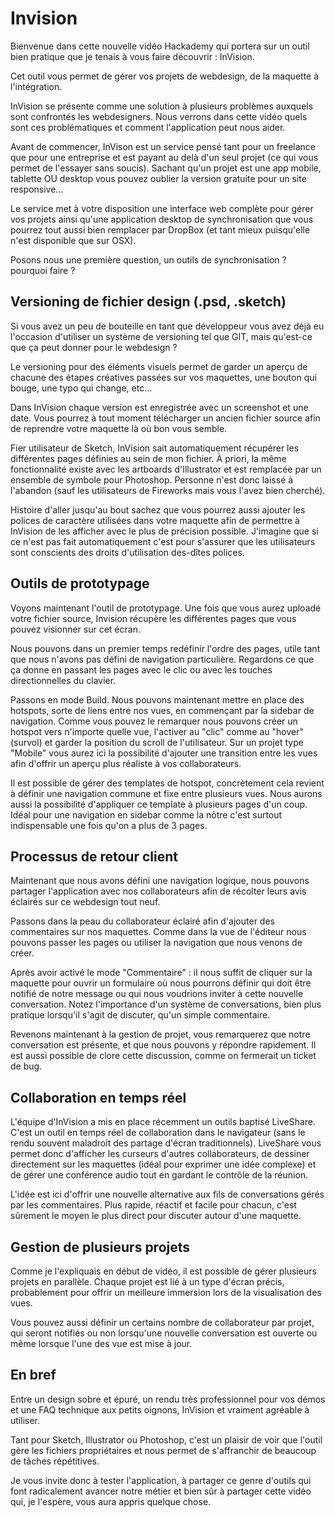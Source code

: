 # Invision

Bienvenue dans cette nouvelle vidéo Hackademy qui portera sur un outil bien pratique que je tenais à vous faire découvrir : InVision.

Cet outil vous permet de gérer vos projets de webdesign, de la maquette à l'intégration.

InVision se présente comme une solution à plusieurs problèmes auxquels sont confrontés les webdesigners. Nous verrons dans cette vidéo quels sont ces problématiques et comment l'application peut nous aider.

Avant de commencer, InVison est un service pensé tant pour un freelance que pour une entreprise et est payant au delà d'un seul projet (ce qui vous permet de l'essayer sans soucis).
Sachant qu'un projet est une app mobile, tablette OU desktop vous pouvez oublier la version gratuite pour un site responsive...

Le service met à votre disposition une interface web complète pour gérer vos projets ainsi qu'une application desktop de synchronisation que vous pourrez tout aussi bien remplacer par DropBox (et tant mieux puisqu'elle n'est disponible que sur OSX).

Posons nous une première question, un outils de synchronisation ? pourquoi faire ?

## Versioning de fichier design (.psd, .sketch)

Si vous avez un peu de bouteille en tant que développeur vous avez déjà eu l'occasion d'utiliser un système de versioning tel que GIT, mais qu'est-ce que ça peut donner pour le webdesign ?

Le versioning pour des éléments visuels permet de garder un aperçu de chacune des étapes créatives passées sur vos maquettes, une bouton qui bouge, une typo qui change, etc...

Dans InVision chaque version est enregistrée avec un screenshot et une date. Vous pourrez à tout moment télécharger un ancien fichier source afin de reprendre votre maquette là où bon vous semble.

Fier utilisateur de Sketch, InVision sait automatiquement récupérer les différentes pages définies au sein de mon fichier. À priori, la même fonctionnalité existe avec les artboards d'Illustrator et est remplacée par un ensemble de symbole pour Photoshop. Personne n'est donc laissé à l'abandon (sauf les utilisateurs de Fireworks mais vous l'avez bien cherché).

Histoire d'aller jusqu'au bout sachez que vous pourrez aussi ajouter les polices de caractère utilisées dans votre maquette afin de permettre à InVision de les afficher avec le plus de précision possible. J'imagine que si ce n'est pas fait automatiquement c'est pour s'assurer que les utilisateurs sont conscients des droits d'utilisation des-dîtes polices.

## Outils de prototypage

Voyons maintenant l'outil de prototypage. Une fois que vous aurez uploadé votre fichier source, Invision récupère les différentes pages que vous pouvez visionner sur cet écran.

Nous pouvons dans un premier temps redéfinir l'ordre des pages, utile tant que nous n'avons pas défini de navigation particulière.
Regardons ce que ça donne en passant les pages avec le clic ou avec les touches directionnelles du clavier.

Passons en mode Build. Nous pouvons maintenant mettre en place des hotspots, sorte de liens entre nos vues, en commençant par la sidebar de navigation.
Comme vous pouvez le remarquer nous pouvons créer un hotspot vers n'importe quelle vue, l'activer au "clic" comme au "hover" (survol) et garder la position du scroll de l'utilisateur. Sur un projet type "Mobile" vous aurez ici la possibilité d'ajouter une transition entre les vues afin d'offrir un aperçu plus réaliste à vos collaborateurs.

Il est possible de gérer des templates de hotspot, concrètement cela revient à définir une navigation commune et fixe entre plusieurs vues.
Nous aurons aussi la possibilité d'appliquer ce template à plusieurs pages d'un coup. Idéal pour une navigation en sidebar comme la nôtre c'est surtout  indispensable une fois qu'on a plus de 3 pages.

## Processus de retour client

Maintenant que nous avons défini une navigation logique, nous pouvons partager l'application avec nos collaborateurs afin de récolter leurs avis éclairés sur ce webdesign tout neuf.

Passons dans la peau du collaborateur éclairé afin d'ajouter des commentaires sur nos maquettes.
Comme dans la vue de l'éditeur nous pouvons passer les pages ou utiliser la navigation que nous venons de créer.

Après avoir activé le mode "Commentaire" : il nous suffit de cliquer sur la maquette pour ouvrir un formulaire où nous pourrons définir qui doit être notifié de notre message ou qui nous voudrions inviter à cette nouvelle conversation.
Notez l'importance d'un système de conversations, bien plus pratique lorsqu'il s'agit de discuter, qu'un simple commentaire.

Revenons maintenant à la gestion de projet, vous remarquerez que notre conversation est présente, et que nous pouvons y répondre rapidement. Il est aussi possible de clore cette discussion, comme on fermerait un ticket de bug.

## Collaboration en temps réel

L'équipe d'InVision a mis en place récemment un outils baptisé LiveShare.
C'est un outil en temps réel de collaboration dans le navigateur (sans le rendu souvent maladroit des partage d'écran traditionnels).
LiveShare vous permet donc d'afficher les curseurs d'autres collaborateurs,
de dessiner directement sur les maquettes (idéal pour exprimer une idée complexe) et de gérer une conférence audio tout en gardant le contrôle de la réunion.

L'idée est ici d'offrir une nouvelle alternative aux fils de conversations gérés par les commentaires. Plus rapide, réactif et facile pour chacun, c'est sûrement le moyen le plus direct pour discuter autour d'une maquette.

## Gestion de plusieurs projets

Comme je l'expliquais en début de vidéo, il est possible de gérer plusieurs projets en parallèle. Chaque projet est lié à un type d'écran précis, probablement pour offrir un meilleure immersion lors de la visualisation des vues.

Vous pouvez aussi définir un certains nombre de collaborateur par projet, qui seront notifiés ou non lorsqu'une nouvelle conversation est ouverte ou même lorsque l'une des vue est mise à jour.

## En bref

Entre un design sobre et épuré, un rendu très professionnel pour vos démos et une FAQ technique aux petits oignons, InVision et vraiment agréable à utiliser.

Tant pour Sketch, Illustrator ou Photoshop, c'est un plaisir de voir que l'outil gère les fichiers propriétaires et nous permet de s'affranchir de beaucoup de tâches répétitives.

Je vous invite donc à tester l'application, à partager ce genre d'outils qui font radicalement avancer notre métier et bien sûr à partager cette vidéo qui, je l'espère, vous aura appris quelque chose.
